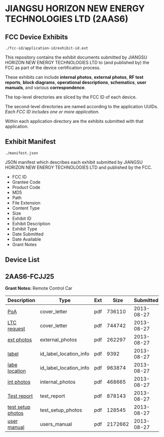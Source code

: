 # JIANGSU HORIZON NEW ENERGY TECHNOLOGIES LTD (2AAS6)
## FCC Device Exhibits

```
./fcc-id/application-id/exhibit-id.ext
```

This repository contains the exhibit documents submitted by JIANGSU HORIZON NEW ENERGY TECHNOLOGIES LTD to (and published by) the FCC as part of the device certification process.

These exhibits can include **internal photos**, **external photos**, **RF test reports**, **block diagrams**, **operational descriptions**, **schematics**, **user manuals**, and various **correspondence**.

The top-level directories are sliced by the FCC ID of each device.

The second-level directories are named according to the application UUIDs. *Each FCC ID includes one or more application.*

Within each application directory are the exhibits submitted with that application. 

## Exhibit Manifest

```
./manifest.json
```

JSON manifest which describes each exhibit submitted by JIANGSU HORIZON NEW ENERGY TECHNOLOGIES LTD and published by the FCC.

- FCC ID
- Grantee Code
- Product Code
- MD5
- Path
- File Extension
- Content Type
- Size
- Exhibit ID
- Exhibit Description
- Exhibit Type
- Date Submitted
- Date Available
- Grant Notes

## Device List
## 2AAS6-FCJJ25
**Grant Notes:** Remote Control Car

| Description | Type | Ext | Size | Submitted | Available |
| ----------- | ---- | --- | ---- | --------- | --------- |
| [PoA](2AAS6-FCJJ25/7dee2b1fae7c9f8ca3465458f3ce75f3/2054030.pdf) | cover_letter | pdf | 736110 | 2013-08-27 | 2013-08-27 |
| [LTC request](2AAS6-FCJJ25/7dee2b1fae7c9f8ca3465458f3ce75f3/2054031.pdf) | cover_letter | pdf | 744742 | 2013-08-27 | 2013-08-27 |
| [ext photos](2AAS6-FCJJ25/7dee2b1fae7c9f8ca3465458f3ce75f3/2054032.pdf) | external_photos | pdf | 262297 | 2013-08-27 | 2013-08-27 |
| [label](2AAS6-FCJJ25/7dee2b1fae7c9f8ca3465458f3ce75f3/2054028.pdf) | id_label_location_info | pdf | 9392 | 2013-08-27 | 2013-08-27 |
| [labe location](2AAS6-FCJJ25/7dee2b1fae7c9f8ca3465458f3ce75f3/2054036.pdf) | id_label_location_info | pdf | 963874 | 2013-08-27 | 2013-08-27 |
| [int photos](2AAS6-FCJJ25/7dee2b1fae7c9f8ca3465458f3ce75f3/2054033.pdf) | internal_photos | pdf | 468665 | 2013-08-27 | 2013-08-27 |
| [Test report](2AAS6-FCJJ25/7dee2b1fae7c9f8ca3465458f3ce75f3/2054029.pdf) | test_report | pdf | 878143 | 2013-08-27 | 2013-08-27 |
| [test setup photos](2AAS6-FCJJ25/7dee2b1fae7c9f8ca3465458f3ce75f3/2054034.pdf) | test_setup_photos | pdf | 128545 | 2013-08-27 | 2013-08-27 |
| [user manual](2AAS6-FCJJ25/7dee2b1fae7c9f8ca3465458f3ce75f3/2054035.pdf) | users_manual | pdf | 2172662 | 2013-08-27 | 2013-08-27 |
